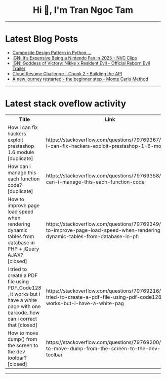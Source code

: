 <h1 align="center">Hi 👋, I'm Tran Ngoc Tam</h1>

---

# Latest Blog Posts 
<!-- BLOG-POST-LIST:START -->
- [Composite Design Pattern in Python....](https://dev.to/sommukhopadhyay/composite-design-pattern-in-python-4oh5)
- [IGN: It’s Expensive Being a Nintendo Fan in 2025 - NVC Clips](https://dev.to/gg_news/ign-its-expensive-being-a-nintendo-fan-in-2025-nvc-clips-lni)
- [IGN: Goddess of Victory: Nikke x Resident Evil - Official Reborn Evil Trailer](https://dev.to/gg_news/ign-goddess-of-victory-nikke-x-resident-evil-official-reborn-evil-trailer-2i10)
- [Cloud Resume Challenge - Chunk 2 - Building the API](https://dev.to/tlklein/cloud-resume-challenge-chunk-2-building-the-api-4dgn)
- [A new journey restarted - the beginner step - Monte Carlo Method](https://dev.to/sommukhopadhyay/a-new-journey-restarted-the-beginner-step-monte-carlo-method-29a9)
<!-- BLOG-POST-LIST:END -->

---

# Latest stack oveflow activity
<table>
  <tr><th>Title</th><th>Link</th></tr>
  <!-- STACKOVERFLOW:START --><tr><td>How i can fix hackers exploit prestashop 1.6 module [duplicate]</td><td>https://stackoverflow.com/questions/79769367/how-i-can-fix-hackers-exploit-prestashop-1-6-module</td></tr><tr><td>How can i manage this each function code? [duplicate]</td><td>https://stackoverflow.com/questions/79769358/how-can-i-manage-this-each-function-code</td></tr><tr><td>How to improve page load speed when rendering dynamic tables from database in PHP + jQuery AJAX? [closed]</td><td>https://stackoverflow.com/questions/79769349/how-to-improve-page-load-speed-when-rendering-dynamic-tables-from-database-in-ph</td></tr><tr><td>I tried to create a PDF file using PDF_Code128 , it works but i have a white page with one barcode..how can i correct that [closed]</td><td>https://stackoverflow.com/questions/79769216/i-tried-to-create-a-pdf-file-using-pdf-code128-it-works-but-i-have-a-white-pag</td></tr><tr><td>How to move dump&lpar;&rpar; from the screen to the dev toolbar? [closed]</td><td>https://stackoverflow.com/questions/79769200/how-to-move-dump-from-the-screen-to-the-dev-toolbar</td></tr><!-- STACKOVERFLOW:END -->
</table>

---


